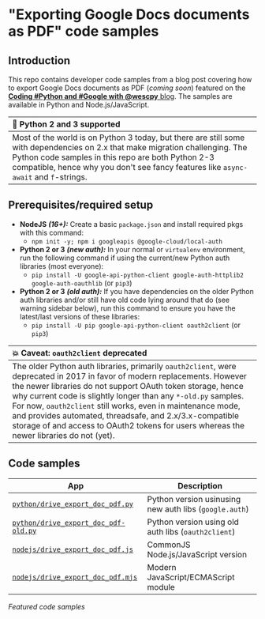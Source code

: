 # "Exporting Google Docs documents as PDF" code samples

## Introduction
This repo contains developer code samples from a blog post covering how to export Google Docs documents as PDF (_coming soon_) featured on the [**Coding #Python and #Google with @wescpy** blog](https://dev.to/wescpy). The samples are available in Python and Node.js/JavaScript.

| :memo: Python 2 and 3 supported |
|:---------------------------|
| Most of the world is on Python 3 today, but there are still some with dependencies on 2.x that make migration challenging. The Python code samples in this repo are both Python 2-3 compatible, hence why you don't see fancy features like `async-await` and `f`-strings. |


## Prerequisites/required setup
- **NodeJS** ***(16+):*** Create a basic `package.json` and install required pkgs with this command:
    - `npm init -y; npm i googleapis @google-cloud/local-auth`
- **Python 2 or 3** ***(_new auth_):*** In your normal or `virtualenv` environment, run the following command if using the current/new Python auth libraries (most everyone):
    - `pip install -U google-api-python-client google-auth-httplib2 google-auth-oauthlib` (or `pip3`)
- **Python 2 or 3** ***(_old auth_):*** If you have dependencies on the older Python auth libraries and/or still have old code lying around that do (see warning sidebar below), run this command to ensure you have the latest/last versions of these libraries:
    - `pip install -U pip google-api-python-client oauth2client` (or `pip3`)

| :boom: Caveat: `oauth2client` deprecated |
|:---------------------------|
| The older Python auth libraries, primarily `oauth2client`, were deprecated in 2017 in favor of modern replacements. However the newer libraries do not support OAuth token storage, hence why current code is slightly longer than any `*-old.py` samples. For now, `oauth2client` still works, even in maintenance mode, and provides automated, threadsafe, and 2.x/3.x-compatible storage of and access to OAuth2 tokens for users whereas the newer libraries do not (yet). |


## Code samples
App | Description
--- | ---
[`python/drive_export_doc_pdf.py`](python/drive_export_doc_pdf.py) | Python version usinusing new auth libs (`google.auth`)
[`python/drive_export_doc_pdf-old.py`](python/drive_export_doc_pdf-old.py) | Python version using old auth libs (`oauth2client`)
[`nodejs/drive_export_doc_pdf.js`](nodejs/drive_export_doc_pdf.js) | CommonJS Node.js/JavaScript version
[`nodejs/drive_export_doc_pdf.mjs`](nodejs/drive_export_doc_pdf.mjs) | Modern JavaScript/ECMAScript module
<figcaption><i>Featured code samples</i></figcaption>

